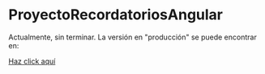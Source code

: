 # ProyectoRecordatoriosAngular
Actualmente, sin terminar. La versión en "producción" se puede encontrar en:

[Haz click aquí](https://boring-lamarr-b9fda7.netlify.app/)